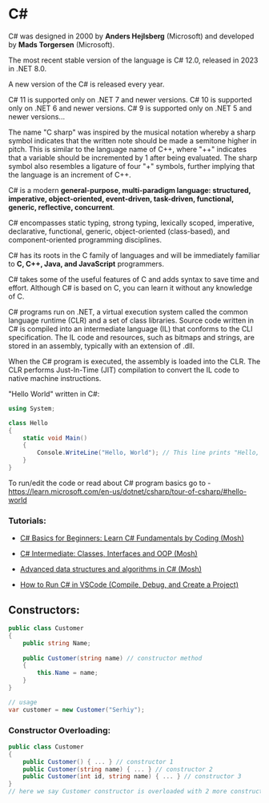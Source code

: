 
# C#

C# was designed in 2000 by **Anders Hejlsberg** (Microsoft) and developed by **Mads Torgersen** (Microsoft).

The most recent stable version of the language is C# 12.0, released in 2023 in .NET 8.0.

A new version of the C# is released every year.

C# 11 is supported only on .NET 7 and newer versions. C# 10 is supported only on .NET 6 and newer versions. C# 9 is supported only on .NET 5 and newer versions...

The name "C sharp" was inspired by the musical notation whereby a sharp symbol indicates that the written note should be made a semitone higher in pitch. This is similar to the language name of C++, where "++" indicates that a variable should be incremented by 1 after being evaluated. The sharp symbol also resembles a ligature of four "+" symbols, further implying that the language is an increment of C++.

C# is a modern **general-purpose, multi-paradigm language: structured, imperative, object-oriented, event-driven, task-driven, functional, generic, reflective, concurrent**.

C# encompasses static typing, strong typing, lexically scoped, imperative, declarative, functional, generic, object-oriented (class-based), and component-oriented programming disciplines.

C# has its roots in the C family of languages and will be immediately familiar to **C, C++, Java, and JavaScript** programmers.

C# takes some of the useful features of C and adds syntax to save time and effort. Although C# is based on C, you can learn it without any knowledge of C.

C# programs run on .NET, a virtual execution system called the common language runtime (CLR) and a set of class libraries. Source code written in C# is compiled into an intermediate language (IL) that conforms to the CLI specification. The IL code and resources, such as bitmaps and strings, are stored in an assembly, typically with an extension of .dll.

When the C# program is executed, the assembly is loaded into the CLR. The CLR performs Just-In-Time (JIT) compilation to convert the IL code to native machine instructions.

"Hello World" written in C#:
```cs
using System;

class Hello
{
    static void Main()
    {
        Console.WriteLine("Hello, World"); // This line prints "Hello, World" 
    }
}
```
To run/edit the code or read about C# program basics go to - https://learn.microsoft.com/en-us/dotnet/csharp/tour-of-csharp/#hello-world

### Tutorials:

- [C# Basics for Beginners: Learn C# Fundamentals by Coding (Mosh)](https://coursehunter.net/course/osnovy-c-dlya-nachinayushchih-izuchenie-osnov-c-na-praktike)

- [C# Intermediate: Classes, Interfaces and OOP (Mosh)](https://coursehunter.net/course/c-intermediate-klassy-interfeysy-i-oop)

- [Advanced data structures and algorithms in C# (Mosh)](https://coursehunter.net/course/udemy-adv-csharp)

- [How to Run C# in VSCode (Compile, Debug, and Create a Project)](https://www.youtube.com/watch?v=DAsyjpqhDp4&ab_channel=TravisMedia)

## Constructors:

```cs
public class Customer
{
    public string Name;
    
    public Customer(string name) // constructor method
    {
        this.Name = name;
    }
}

// usage
var customer = new Customer("Serhiy");
```

### Constructor Overloading:
```cs
public class Customer
{
    public Customer() { ... } // constructor 1
    public Customer(string name) { ... } // constructor 2
    public Customer(int id, string name) { ... } // constructor 3
}
// here we say Customer constructor is overloaded with 2 more constructors, and we may use whichever we need
```
